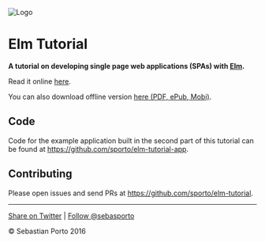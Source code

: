   
![Logo](en/logo-v02.png)
# Elm Tutorial

__A tutorial on developing single page web applications (SPAs) with [Elm](http://elm-lang.org/).__

Read it online [here](http://www.elm-tutorial.org/).

You can also download offline version [here (PDF, ePub, Mobi)](https://www.gitbook.com/book/sporto/elm-tutorial/details).

## Code

Code for the example application built in the second part of this tutorial can be
found at <https://github.com/sporto/elm-tutorial-app>.

## Contributing

Please open issues and send PRs at <https://github.com/sporto/elm-tutorial>.

---

[Share on Twitter](https://twitter.com/intent/tweet?&text=Elm%20Tutorial&url=http%3A%2F%2Fwww.elm-tutorial.org&via=sebasporto) | [Follow @sebasporto](https://twitter.com/intent/user?screen_name=sebasporto)

© Sebastian Porto 2016
